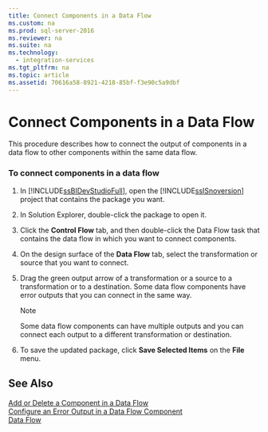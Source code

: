 ```yaml
---
title: Connect Components in a Data Flow
ms.custom: na
ms.prod: sql-server-2016
ms.reviewer: na
ms.suite: na
ms.technology: 
  - integration-services
ms.tgt_pltfrm: na
ms.topic: article
ms.assetid: 70616a58-8921-4218-85bf-f3e90c5a9dbf
---
```

# Connect Components in a Data Flow
  This procedure describes how to connect the output of components in a data flow to other components within the same data flow.  
  
### To connect components in a data flow  
  
1.  In [!INCLUDE[ssBIDevStudioFull](../../Token\Other/ssBIDevStudioFull_md.md)], open the [!INCLUDE[ssISnoversion](../../Token\Other/ssISnoversion_md.md)] project that contains the package you want.  
  
2.  In Solution Explorer, double\-click the package to open it.  
  
3.  Click the **Control Flow** tab, and then double\-click the Data Flow task that contains the data flow in which you want to connect components.  
  
4.  On the design surface of the **Data Flow** tab, select the transformation or source that you want to connect.  
  
5.  Drag the green output arrow of a transformation or a source to a transformation or to a destination. Some data flow components have error outputs that you can connect in the same way.  
  
    > [!NOTE]  
    >  Some data flow components can have multiple outputs and you can connect each output to a different transformation or destination.  
  
6.  To save the updated package, click **Save Selected Items** on the **File** menu.  
  
## See Also  
 [Add or Delete a Component in a Data Flow](../../Topics\TopicNameContainA/Add-or-Delete-a-Component-in-a-Data-Flow.md)   
 [Configure an Error Output in a Data Flow Component](../../Topics\TopicNameContainA/Configure-an-Error-Output-in-a-Data-Flow-Component.md)   
 [Data Flow](../../Topics\TopicNameNotContainA/Data-Flow.md)  
  
  
